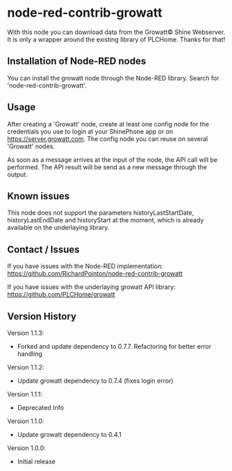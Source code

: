 # node-red-contrib-growatt

With this node you can download data from the Growatt© Shine Webserver. It is only a wrapper around the existing library of PLCHome. Thanks for that!


## Installation of Node-RED nodes

You can install the growatt node through the Node-RED library. Search for 'node-red-contrib-growatt'.


## Usage

After creating a 'Growatt' node, create at least one config node for the credentials you use to login at your ShinePhone app or on https://server.growatt.com. The config node you can reuse on several 'Growatt' nodes.

As soon as a message arrives at the input of the node, the API call will be performed. The API result will be send as a new message through the output.


## Known issues

This node does not support the parameters historyLastStartDate, historyLastEndDate and historyStart at the moment, which is already available on the underlaying library.


## Contact / Issues

If you have issues with the Node-RED implementation: https://github.com/RichardPointon/node-red-contrib-growatt

If you have issues with the underlaying growatt API library: https://github.com/PLCHome/growatt


## Version History
Version 1.1.3:
- Forked and update dependency to 0.7.7. Refactoring for better error handling

Version 1.1.2:
- Update growatt dependency to 0.7.4 (fixes login error)

Version 1.1.1:
- Deprecated Info

Version 1.1.0:
- Update growatt dependency to 0.4.1

Version 1.0.0:
- Initial release
